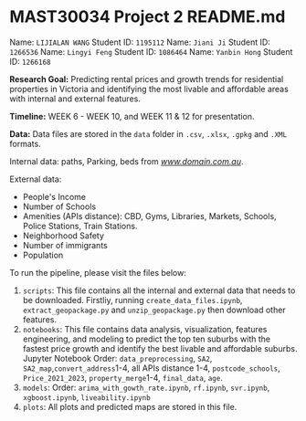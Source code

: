 # MAST30034 Project 2 README.md
Name: `LIJIALAN WANG`
Student ID: `1195112`
Name: `Jiani Ji`
Student ID: `1266536`
Name: `Lingyi Feng`
Student ID: `1086464`
Name: `Yanbin Hong`
Student ID: `1266168`

**Research Goal:** Predicting rental prices and growth trends for residential properties in Victoria and identifying the most livable and affordable areas with internal and external features.

**Timeline:** WEEK 6 - WEEK 10, and WEEK 11 & 12 for presentation.

**Data:** Data files are stored in the `data` folder in `.csv`, `.xlsx`, `.gpkg` and `.XML` formats.

Internal data: 
paths, Parking, beds from *www.domain.com.au*. 

External data: 
- People's Income
- Number of Schools
- Amenities (APIs distance): CBD, Gyms, Libraries, Markets, Schools, Police Stations, Train Stations.
- Neighborhood Safety
- Number of immigrants
- Population

To run the pipeline, please visit the files below:
1. `scripts`: This file contains all the internal and external data that needs to be downloaded. Firstliy, running `create_data_files.ipynb`, `extract_geopackage.py` and `unzip_geopackage.py` then download other features.
2. `notebooks`: This file contains data analysis, visualization, features engineering, and modeling to predict the top ten suburbs with the fastest price growth and identify the best livable and affordable suburbs. Jupyter Notebook Order: `data_preprocessing`, `SA2`, `SA2_map`,`convert_address`1-4, all APIs distance 1-4, `postcode_schools`, `Price_2021_2023`, `property_merge`1-4, `final_data`, `age`.
3. `models`: Order: `arima_with_gowth_rate.ipynb`, `rf.ipynb`, `svr.ipynb`, `xgboost.ipynb`, `liveability.ipynb`
4. `plots`: All plots and predicted maps are stored in this file.